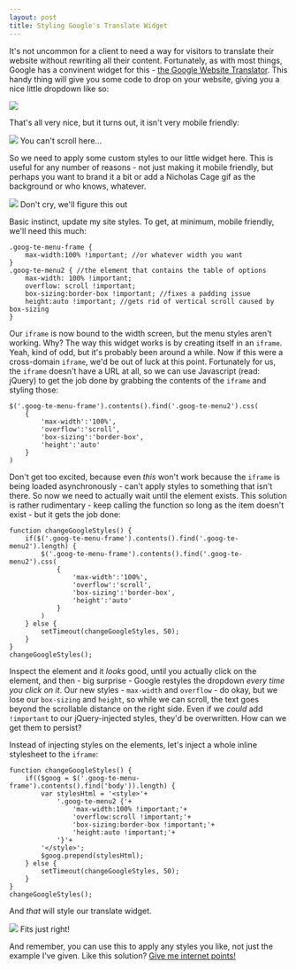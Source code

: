 ```yaml
---
layout: post
title: Styling Google's Translate Widget
---
```


It's not uncommon for a client to need a way for visitors to translate their website without rewriting all their content. Fortunately, as with most things, Google has a convinent widget for this - [the Google Website Translator](https://translate.google.com/manager/website/). This handy thing will give you some code to drop on your website, giving you a nice little dropdown like so:

<img src="{{ site.baseurl }}../build/images/6.3.15.translate.png">

That's all very nice, but it turns out, it isn't very mobile friendly:

<div class="caption-image">
	<img src="{{ site.baseurl }}../build/images/6.3.15.scroll.png">
	You can't scroll here...
</div>

So we need to apply some custom styles to our little widget here. This is useful for any number of reasons - not just making it mobile friendly, but perhaps you want to brand it a bit or add a Nicholas Cage gif as the background or who knows, whatever.

<div class="caption-image">
	<img src="http://www.placecage.com/gif/250/250">
	Don't cry, we'll figure this out
</div>

Basic instinct, update my site styles. To get, at minimum, mobile friendly, we'll need this much:

```
.goog-te-menu-frame {
    max-width:100% !important; //or whatever width you want
}
.goog-te-menu2 { //the element that contains the table of options
    max-width: 100% !important;
    overflow: scroll !important;
    box-sizing:border-box !important; //fixes a padding issue
    height:auto !important; //gets rid of vertical scroll caused by box-sizing
}
```

Our `iframe` is now bound to the width screen, but the menu styles aren't working. Why? The way this widget works is by creating itself in an `iframe`. Yeah, kind of odd, but it's probably been around a while. Now if this were a cross-domain `iframe`, we'd be out of luck at this point. Fortunately for us, the `iframe` doesn't have a URL at all, so we can use Javascript (read: jQuery) to get the job done by grabbing the contents of the `iframe` and styling those:

```
$('.goog-te-menu-frame').contents().find('.goog-te-menu2').css(
    {
        'max-width':'100%',
        'overflow':'scroll',
        'box-sizing':'border-box',
        'height':'auto'
    }
)
```

Don't get too excited, because even _this_ won't work because the `iframe` is being loaded asynchronously - can't apply styles to something that isn't there. So now we need to actually wait until the element exists. This solution is rather rudimentary - keep calling the function so long as the item doesn't exist - but it gets the job done:

```
function changeGoogleStyles() {
    if($('.goog-te-menu-frame').contents().find('.goog-te-menu2').length) {
        $('.goog-te-menu-frame').contents().find('.goog-te-menu2').css(
            {
                'max-width':'100%',
                'overflow':'scroll',
                'box-sizing':'border-box',
                'height':'auto'
            }
        )
    } else {
        setTimeout(changeGoogleStyles, 50);
    }
}
changeGoogleStyles();
```

Inspect the element and it _looks_ good, until you actually click on the element, and then - big surprise - Google restyles the dropdown _every time you click on it_. Our new styles - `max-width` and `overflow` - do okay, but we lose our `box-sizing` and `height`, so while we can scroll, the text goes beyond the scrollable distance on the right side. Even if we _could_ add `!important` to our jQuery-injected styles, they'd be overwritten. How can we get them to persist?

Instead of injecting styles on the elements, let's inject a whole inline stylesheet to the `iframe`:

```
function changeGoogleStyles() {
    if(($goog = $('.goog-te-menu-frame').contents().find('body')).length) {
        var stylesHtml = '<style>'+
            '.goog-te-menu2 {'+
                'max-width:100% !important;'+
                'overflow:scroll !important;'+
                'box-sizing:border-box !important;'+
                'height:auto !important;'+
            '}'+
        '</style>';
        $goog.prepend(stylesHtml);
    } else {
        setTimeout(changeGoogleStyles, 50);
    }
}
changeGoogleStyles();
```

And _that_ will style our translate widget.

<div class="caption-image">
	<img src="{{ site.baseurl }}../build/images/6.3.15.fixed.png">
	Fits just right!
</div>

And remember, you can use this to apply any styles you like, not just the example I've given. Like this solution? [Give me internet points!](http://stackoverflow.com/questions/28027360/how-can-i-modify-shorten-width-of-the-drop-down-google-translate-widget-on-my/30511663#30511663)